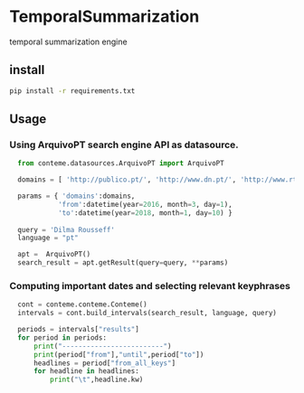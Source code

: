 # TemporalSummarization
temporal summarization engine

## install
 ```bash
 pip install -r requirements.txt
```

## Usage 

### Using ArquivoPT search engine API as datasource.
  
```python  
  from conteme.datasources.ArquivoPT import ArquivoPT

  domains = [ 'http://publico.pt/', 'http://www.dn.pt/', 'http://www.rtp.pt/', 'http://www.cmjornal.xl.pt/', 'http://www.iol.pt/', 'http://www.tvi24.iol.pt/', 'http://noticias.sapo.pt/', 'http://expresso.sapo.pt/', 'http://sol.sapo.pt/', 'http://www.jornaldenegocios.pt/', 'http://abola.pt/', 'http://www.jn.pt/', 'http://sicnoticias.sapo.pt/', 'http://www.lux.iol.pt/', 'http://www.ionline.pt/', 'http://news.google.pt/', 'http://www.dinheirovivo.pt/', 'http://www.aeiou.pt/', 'http://www.tsf.pt/', 'http://meiosepublicidade.pt/', 'http://www.sabado.pt/', 'http://dnoticias.pt/', 'http://economico.sapo.pt/']

  params = { 'domains':domains, 
            'from':datetime(year=2016, month=3, day=1), 
            'to':datetime(year=2018, month=1, day=10) }
  
  query = 'Dilma Rousseff'
  language = "pt"

  apt =  ArquivoPT()
  search_result = apt.getResult(query=query, **params)
```  

### Computing important dates and selecting relevant keyphrases
  
```python 
  cont = conteme.conteme.Conteme()
  intervals = cont.build_intervals(search_result, language, query)

  periods = intervals["results"]
  for period in periods:
      print("-------------------------")
      print(period["from"],"until",period["to"])
      headlines = period["from_all_keys"]
      for headline in headlines:
          print("\t",headline.kw)
``` 
